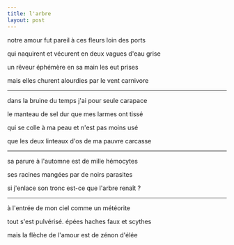 ```yaml
---
title: l'arbre
layout: post
---
```


notre amour fut pareil à ces fleurs loin des ports

qui naquirent et vécurent en deux vagues d'eau grise

un rêveur éphémère en sa main les eut prises

mais elles churent alourdies par le vent carnivore

---

dans la bruine du temps j'ai pour seule carapace

le manteau de sel dur que mes larmes ont tissé

qui se colle à ma peau et n'est pas moins usé

que les deux linteaux d'os de ma pauvre carcasse

---

sa parure à l'automne est de mille hémocytes

ses racines mangées par de noirs parasites

si j'enlace son tronc est-ce que l'arbre renaît ?

---

à l'entrée de mon ciel comme un météorite

tout s'est pulvérisé. épées haches faux et scythes

mais la flèche de l'amour est de zénon d'élée
